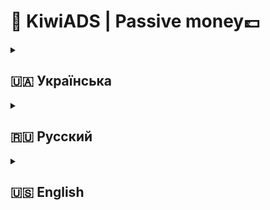 # 🥝 KiwiADS | Passive money💷

<details>
<summary><h2>🇺🇦 Українська</h2></summary>

## 🔥 Реальна монетизація ігор на Pocket Code

**KiwiADS** — це простий спосіб заробляти на своїх іграх або просувати їх через доступну рекламу на GitHub.

### ✨ Основні переваги
- 💰 **Пасивний дохід** для розробників
- 📢 **Дешева реклама** для брендів
- 🔌 **Проста інтеграція** через GitHub


### 🤝 Умови співпраці
#### Для розробників:
- Мінімальні вимоги до ігор
- Гнучкі умови виплат

#### Для рекламодавців:
- Ціна 0.50₴ за клік або 2.0₴ за підписку
- Таргетинг на геймерів
- Детальна аналітика

## 🚀 В розробці:
- Автоматизовані виплати
- Система рейтингів ігор
- Мобільний додаток для моніторингу

📧 **Зв'язок:** https://t.me/cekqwerbot  
🌐 **Сайт:** (https://t.me/cekqwer)

</details>

<details>
<summary><h2>🇷🇺 Русский</h2></summary>

## 🔥 Реальная монетизация игр на Pocket Code и других движках

**KiwiADS** — простой способ зарабатывать на своих играх или продвигать их через доступную рекламу.

### ✨ Основные преимущества
- 💰 **Пассивный доход** для разработчиков
- 📢 **Недорогая реклама** для брендов
- 🔌 **Простая интеграция** через GitHub
- 📊 **Прозрачная статистика**

### 🤝 Условия сотрудничества
#### Для разработчиков:
- Минимальные требования к играм
- Гибкие условия выплат

#### Для рекламодателей:
- Цена 1.0₽ за клик или 4₽ за подписку
- Таргетинг по геймерам
- Детальная аналитика


📧 **Контакты:** https://t.me/cekqwer_bot  
🌐 **Сайт:** https://t.me/cekqwer

</details>

<details>
<summary><h2>🇺🇸 English</h2></summary>

## 🔥 Real Monetization for Pocket Code Games

**KiwiADS** — simple way to earn from your games or promote them via affordable GitHub ads.

### ✨ Key Features
- 💰 **Passive income** for developers
- 📢 **Low-cost ads** for brands
- 🔌 **Easy GitHub integration**

### 🤝 Partnership
#### For Developers:
- Minimal game requirements
- Flexible payout options

#### For Advertisers:
- From $0.2 per click or $0.5 for subscribe
- Gamer audience targeting
- Detailed performance stats


📧 **Contact:** https://t.me/cekqwerbot  
🌐 **Website:** https://t.me/cekqwer
